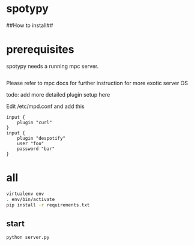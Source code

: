spotypy
=======

##How to install##

# prerequisites
spotypy needs a running mpc server.

```sudo apt-get install mpd

```

Please refer to mpc docs for further instruction for more exotic server OS

todo: add more detailed plugin setup here

Edit /etc/mpd.conf and add this

```
input {
    plugin "curl"
}
input {
    plugin "despotify"
    user "foo"
    password "bar"
}
```


# all
```sh
virtualenv env
. env/bin/activate
pip install -r requirements.txt
```

## start ##
```sh
python server.py
```
